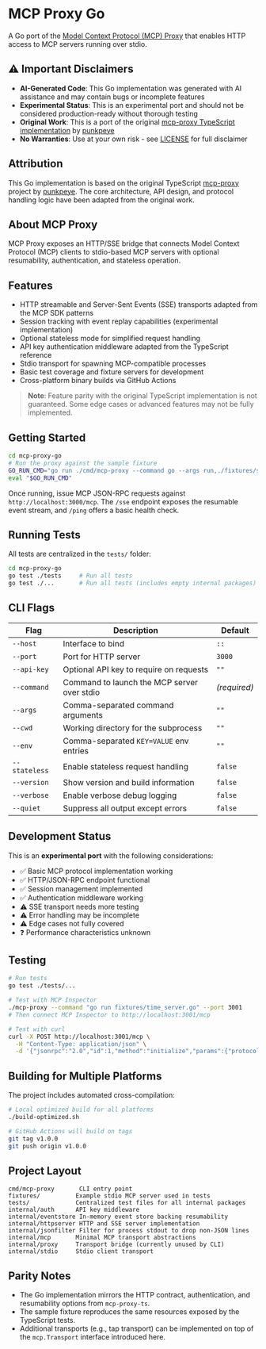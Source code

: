 # MCP Proxy Go

A Go port of the [Model Context Protocol (MCP) Proxy](https://github.com/punkpeye/mcp-proxy) that enables HTTP access to MCP servers running over stdio.

## ⚠️ Important Disclaimers

- **AI-Generated Code**: This Go implementation was generated with AI assistance and may contain bugs or incomplete features
- **Experimental Status**: This is an experimental port and should not be considered production-ready without thorough testing
- **Original Work**: This is a port of the original [mcp-proxy TypeScript implementation](https://github.com/punkpeye/mcp-proxy) by [punkpeye](https://github.com/punkpeye)
- **No Warranties**: Use at your own risk - see [LICENSE](LICENSE) for full disclaimer

## Attribution

This Go implementation is based on the original TypeScript [mcp-proxy](https://github.com/punkpeye/mcp-proxy) project by [punkpeye](https://github.com/punkpeye). The core architecture, API design, and protocol handling logic have been adapted from the original work.

## About MCP Proxy

MCP Proxy exposes an HTTP/SSE bridge that connects Model Context Protocol (MCP) clients to stdio-based MCP servers with optional resumability, authentication, and stateless operation.

## Features

- HTTP streamable and Server-Sent Events (SSE) transports adapted from the MCP SDK patterns
- Session tracking with event replay capabilities (experimental implementation)
- Optional stateless mode for simplified request handling
- API key authentication middleware adapted from the TypeScript reference
- Stdio transport for spawning MCP-compatible processes
- Basic test coverage and fixture servers for development
- Cross-platform binary builds via GitHub Actions

> **Note**: Feature parity with the original TypeScript implementation is not guaranteed. Some edge cases or advanced features may not be fully implemented.

## Getting Started

```bash
cd mcp-proxy-go
# Run the proxy against the sample fixture
GO_RUN_CMD="go run ./cmd/mcp-proxy --command go --args run,./fixtures/simple_stdio_server.go" 
eval "$GO_RUN_CMD"
```

Once running, issue MCP JSON-RPC requests against `http://localhost:3000/mcp`.
The `/sse` endpoint exposes the resumable event stream, and `/ping` offers a basic health check.

## Running Tests

All tests are centralized in the `tests/` folder:

```bash
cd mcp-proxy-go
go test ./tests     # Run all tests
go test ./...       # Run all tests (includes empty internal packages)
```

## CLI Flags

| Flag | Description | Default |
| --- | --- | --- |
| `--host` | Interface to bind | `::` |
| `--port` | Port for HTTP server | `3000` |
| `--api-key` | Optional API key to require on requests | `""` |
| `--command` | Command to launch the MCP server over stdio | _(required)_ |
| `--args` | Comma-separated command arguments | `""` |
| `--cwd` | Working directory for the subprocess | `""` |
| `--env` | Comma-separated `KEY=VALUE` env entries | `""` |
| `--stateless` | Enable stateless request handling | `false` |
| `--version` | Show version and build information | `false` |
| `--verbose` | Enable verbose debug logging | `false` |
| `--quiet` | Suppress all output except errors | `false` |

## Development Status

This is an **experimental port** with the following considerations:

- ✅ Basic MCP protocol implementation working
- ✅ HTTP/JSON-RPC endpoint functional  
- ✅ Session management implemented
- ✅ Authentication middleware working
- ⚠️  SSE transport needs more testing
- ⚠️  Error handling may be incomplete
- ⚠️  Edge cases not fully covered
- ❓ Performance characteristics unknown

## Testing

```bash
# Run tests
go test ./tests/...

# Test with MCP Inspector
./mcp-proxy --command "go run fixtures/time_server.go" --port 3001
# Then connect MCP Inspector to http://localhost:3001/mcp

# Test with curl
curl -X POST http://localhost:3001/mcp \
  -H "Content-Type: application/json" \
  -d '{"jsonrpc":"2.0","id":1,"method":"initialize","params":{"protocolVersion":"2024-11-05","capabilities":{},"clientInfo":{"name":"test","version":"1.0.0"}}}'
```

## Building for Multiple Platforms

The project includes automated cross-compilation:

```bash
# Local optimized build for all platforms
./build-optimized.sh

# GitHub Actions will build on tags
git tag v1.0.0
git push origin v1.0.0
```

## Project Layout

```
cmd/mcp-proxy       CLI entry point
fixtures/          Example stdio MCP server used in tests
tests/             Centralized test files for all internal packages
internal/auth      API key middleware
internal/eventstore In-memory event store backing resumability
internal/httpserver HTTP and SSE server implementation
internal/jsonfilter Filter for process stdout to drop non-JSON lines
internal/mcp       Minimal MCP transport abstractions
internal/proxy     Transport bridge (currently unused by CLI)
internal/stdio     Stdio client transport
```

## Parity Notes

- The Go implementation mirrors the HTTP contract, authentication, and resumability
  options from `mcp-proxy-ts`.
- The sample fixture reproduces the same resources exposed by the TypeScript tests.
- Additional transports (e.g., tap transport) can be implemented on top of the `mcp.Transport`
  interface introduced here.
